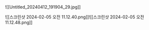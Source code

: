 ![[Untitled_20240412_191904_29.jpg]]




![[스크린샷 2024-02-05 오전 11.12.40.png]]![[스크린샷 2024-02-05 오전 11.12.48.png]]
